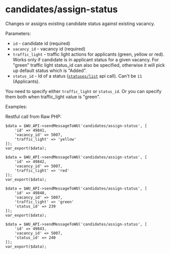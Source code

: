 candidates/assign-status
===

Changes or assigns existing candidate status against existing vacancy. 

Parameters:

* `id` - candidate id (required)
* `vacancy_id` - vacancy id (required)
* `traffic_light` - traffic light actions for applicants (green, yellow or red). Works only if candidate is in applicant status for a given vacancy. For "green" traffic light status_id can also be specified, otherwise it will pick up default status which is "Added".
* `status_id` - Id of a status ([`statuses/list`](https://github.com/oneworldmarket/idibu-v3-api/blob/master/stuff/REST/Statuses/list.md) api call). Can't be `11` (Applicants).
  

You need to specify either `traffic_light` or `status_id`. Or you can specify them both when traffic_light value is "green".

Examples:

Restful call from Raw PHP:
```
$data = $WU_API->sendMessageToWU('candidates/assign-status', [
    'id' => 49841,
    'vacancy_id' => 5007,
    'traffic_light' => 'yellow'
]);
var_export($data);

$data = $WU_API->sendMessageToWU('candidates/assign-status', [
    'id' => 49842,
    'vacancy_id' => 5007,
    'traffic_light' => 'red'
]);
var_export($data);

$data = $WU_API->sendMessageToWU('candidates/assign-status', [
    'id' => 49840,
    'vacancy_id' => 5007,
    'traffic_light' => 'green'
    'status_id' => 239
]);
var_export($data);

$data = $WU_API->sendMessageToWU('candidates/assign-status', [
    'id' => 49843,
    'vacancy_id' => 5007,
    'status_id' => 240
]);
var_export($data);
```